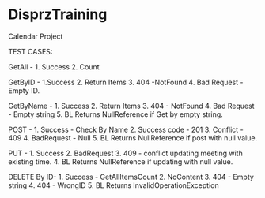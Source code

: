 # DisprzTraining
Calendar Project


TEST CASES:

GetAll - 
	1. Success
	2. Count

GetByID - 
	1.Success
	2. Return Items
	3. 404 -NotFound
	4. Bad Request - Empty ID.

GetByName - 
	1. Success
	2. Return Items
	3. 404 - NotFound
	4. Bad Request - Empty string
	5. BL Returns NullReference if Get by empty string.

POST - 
	1. Success - Check By Name
	2. Success code - 201
	3. Conflict - 409
	4. BadRequest - Null
	5. BL Returns NullReference if post with null value.

PUT - 
	1. Success
	2. BadRequest
	3. 409 - conflict updating meeting with existing time.
	4. BL Returns NullReference if updating with null value.

DELETE By ID-
	1. Success - GetAllItemsCount
	2. NoContent
	3. 404 - Empty string
	4. 404 - WrongID
	5. BL Returns InvalidOperationException

